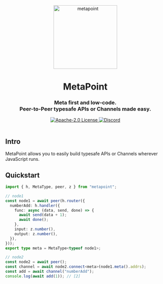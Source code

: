 <div align="center">
<a href="https://metapoint.sovlookup.top/" target="_blank" rel="noopener" >
  <picture>
    <source media="(prefers-color-scheme: dark)" srcset="https://user-images.githubusercontent.com/53158137/219955869-b5da5805-2557-45d1-a02e-15caa827a862.png" />
    <img alt="metapoint" height="200" src="https://user-images.githubusercontent.com/53158137/219955869-b5da5805-2557-45d1-a02e-15caa827a862.png" />
  </picture>
</a>
</div>

<div align="center">
  <h1>MetaPoint</h1>
  <h3>Meta first and low-code.<br />Peer-to-Peer typesafe APIs or Channels made easy.</h3>
  <a href="https://github.com/sovlookup/metapoint/blob/main/LICENSE">
    <img alt="Apache-2.0 License" src="https://img.shields.io/github/license/sovlookup/metapoint" />
  </a>
  <a href="https://discord.gg/wGSABhbCzN">
    <img alt="Discord" src="https://img.shields.io/discord/813599680713457665?color=7389D8&label&logo=discord&logoColor=ffffff" />
  </a>
  <br />
  <!-- <figure>
    <img src="https://assets.trpc.io/www/v10/v10-dark-landscape.gif" alt="Demo" />
    <figcaption>
      <p align="center">
        The client above is <strong>not</strong> importing any code from the server, only its type declarations.
      </p>
    </figcaption>
  </figure> -->
</div>

<br />

## Intro

MetaPoint allows you to easily build typesafe APIs or Channels wherever
JavaScript runs.

## Quickstart

```typescript
import { h, MetaType, peer, z } from "metapoint";

// node1
const node1 = await peer(h.router({
  numberAdd: h.handler({
    func: async (data, send, done) => {
      await send(data + 1);
      await done();
    },
    input: z.number(),
    output: z.number(),
  }),
}));
export type meta = MetaType<typeof node1>;

// node2
const node2 = await peer();
const channel = await node2.connect<meta>(node1.meta().addrs);
const add = await channel("numberAdd");
console.log(await add(1)); // [2]
```
